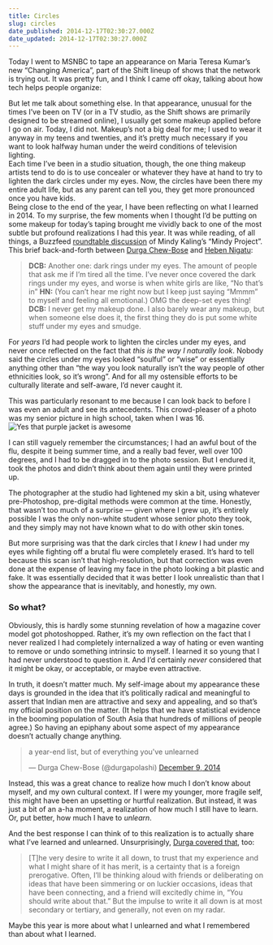 ```yaml
---
title: Circles
slug: circles
date_published: 2014-12-17T02:30:27.000Z
date_updated: 2014-12-17T02:30:27.000Z
---
```


Today I went to MSNBC to tape an appearance on Maria Teresa Kumar’s new “Changing America”, part of the Shift lineup of shows that the network is trying out. It was pretty fun, and I think I came off okay, talking about how tech helps people organize:
  
 But let me talk about something else. In that appearance, unusual for the times I’ve been on TV (or in a TV studio, as the Shift shows are primarily designed to be streamed online), I usually get some makeup applied before I go on air. Today, I did not. Makeup’s not a big deal for me; I used to wear it anyway in my teens and twenties, and it’s pretty much necessary if you want to look halfway human under the weird conditions of television lighting.  
 Each time I’ve been in a studio situation, though, the one thing makeup artists tend to do is to use concealer or whatever they have at hand to try to lighten the dark circles under my eyes. Now, the circles have been there my entire adult life, but as any parent can tell you, they get more pronounced once you have kids.  
 Being close to the end of the year, I have been reflecting on what I learned in 2014. To my surprise, the few moments when I thought I’d be putting on some makeup for today’s taping brought me vividly back to one of the most subtle but profound realizations I had this year. It was while reading, of all things, a Buzzfeed [roundtable discussion](http://www.buzzfeed.com/aasiddiqi/a-mindy-project-roundtable) of Mindy Kaling’s “Mindy Project”. This brief back-and-forth between [Durga Chew-Bose](https://twitter.com/durgapolashi) and [Heben Nigatu](https://twitter.com/heavenrants):

> **DCB:** Another one: dark rings under my eyes. The amount of people that ask me if I’m tired all the time. I’ve never once covered the dark rings under my eyes, and worse is when white girls are like, “No that’s in”
> **HN:** (You can’t hear me right now but I keep just saying “Mmmm” to myself and feeling all emotional.) OMG the deep-set eyes thing!
> **DCB:** I never get my makeup done. I also barely wear any makeup, but when someone else does it, the first thing they do is put some white stuff under my eyes and smudge.

For *years* I’d had people work to lighten the circles under my eyes, and never once reflected on the fact that *this is the way I naturally look*. Nobody said the circles under my eyes looked “soulful” or “wise” or essentially anything other than “the way you look naturally isn’t the way people of other ethnicities look, so it’s wrong”. And for all my ostensible efforts to be culturally literate and self-aware, I’d never caught it.

This was particularly resonant to me because I can look back to before I was even an adult and see its antecedents. This crowd-pleaser of a photo was my senior picture in high school, taken when I was 16.
![Yes that purple jacket is awesome](http://dashes.com/anil/images/1993%20graduation.jpg)

I can still vaguely remember the circumstances; I had an awful bout of the flu, despite it being summer time, and a really bad fever, well over 100 degrees, and I had to be dragged in to the photo session. But I endured it, took the photos and didn’t think about them again until they were printed up.

The photographer at the studio had lightened my skin a bit, using whatever pre-Photoshop, pre-digital methods were common at the time. Honestly, that wasn’t too much of a surprise — given where I grew up, it’s entirely possible I was the only non-white student whose senior photo they took, and they simply may not have known what to do with other skin tones.

But more surprising was that the dark circles that I *knew* I had under my eyes while fighting off a brutal flu were completely erased. It’s hard to tell because this scan isn’t that high-resolution, but that correction was even done at the expense of leaving my face in the photo looking a bit plastic and fake. It was essentially decided that it was better I look unrealistic than that I show the appearance that is inevitably, and honestly, my own.

### So what?

Obviously, this is hardly some stunning revelation of how a magazine cover model got photoshopped. Rather, it’s my own reflection on the fact that I never realized I had completely internalized a way of hating or even wanting to remove or undo something intrinsic to myself. I learned it so young that I had never understood to question it. And I’d certainly *never* considered that it might be okay, or acceptable, or maybe even attractive.

In truth, it doesn’t matter much. My self-image about my appearance these days is grounded in the idea that it’s politically radical and meaningful to assert that Indian men are attractive and sexy and appealing, and so that’s my official position on the matter. (It helps that we have statistical evidence in the booming population of South Asia that hundreds of millions of people agree.) So having an epiphany about some aspect of my appearance doesn’t actually change anything.

> a year-end list, but of everything you've unlearned
> 
> — Durga Chew-Bose (@durgapolashi) [December 9, 2014](https://twitter.com/durgapolashi/status/542334312969142272)

Instead, this was a great chance to realize how much I don’t know about myself, and my own cultural context. If I were my younger, more fragile self, this might have been an upsetting or hurtful realization. But instead, it was just a bit of an a-ha moment, a realization of how much I still have to learn. Or, put better, how much I have to *unlearn*.

And the best response I can think of to this realization is to actually share what I’ve learned and unlearned. Unsurprisingly, [Durga covered that](http://www.buzzfeed.com/durgachewbose/finding-myself-in-the-first-person), too:

> [T]he very desire to write it all down, to trust that my experience and what I might share of it has merit, is a certainty that is a foreign prerogative. Often, I’ll be thinking aloud with friends or deliberating on ideas that have been simmering or on luckier occasions, ideas that have been connecting, and a friend will excitedly chime in, “You should write about that.” But the impulse to write it all down is at most secondary or tertiary, and generally, not even on my radar.

Maybe this year is more about what I unlearned and what I remembered than about what I learned.
